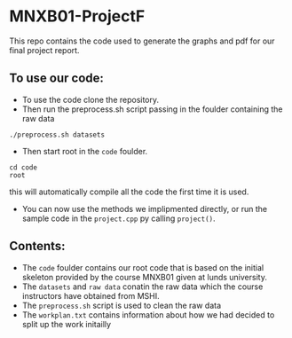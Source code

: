 # MNXB01-ProjectF
This repo contains the code used to generate the graphs and pdf for our final project report.

## To use our code:

 * To use the code clone the repository.
 * Then run the preprocess.sh script passing in the foulder containing the raw data
 ```
 ./preprocess.sh datasets
 ```
 * Then start root in the `code` foulder.
 ```
 cd code
 root
 ```
 this will automatically compile all the code the first time it is used.
 * You can now use the methods we implipmented directly, or run the sample code
 in the `project.cpp` py calling `project()`.

## Contents:
 * The `code` foulder contains our root code that is based on the initial skeleton 
provided by the course MNXB01 given at lunds university.
 * The `datasets` and `raw data`  conatin the raw data which the course instructors
 have obtained from MSHI.
 * The `preprocess.sh` script is used to clean the raw data
 * The `workplan.txt` contains information about how we had decided to split up 
 the work initailly

